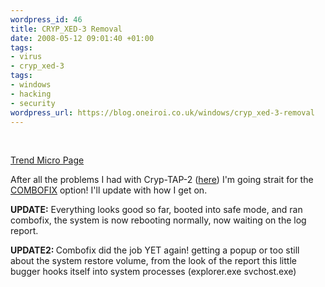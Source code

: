 ```yaml
--- 
wordpress_id: 46
title: CRYP_XED-3 Removal
date: 2008-05-12 09:01:40 +01:00
tags: 
- virus
- cryp_xed-3
tags: 
- windows
- hacking
- security
wordpress_url: https://blog.oneiroi.co.uk/windows/cryp_xed-3-removal
---
```

<p><script type="text/javascript"><!--
google_ad_client = "pub-5002016982726982";
/* 468x60, created 09/04/08 */
google_ad_slot = "2202844884";
google_ad_width = 468;
google_ad_height = 60;
//-->
</script><br />
<script type="text/javascript"
src="https://pagead2.googlesyndication.com/pagead/show_ads.js">
</script></p>
<p><a href="https://www.trendmicro.com/vinfo/virusencyclo/default5.asp?VName=CRYP_XED-3">Trend Micro Page</a></p>
<p>
<p>After all the problems I had with Cryp-TAP-2 (<a href="https://blog.oneiroi.co.uk/windows/cryp_tap-2-removal">here</a>) I'm going strait for the <a href="https://download.bleepingcomputer.com/sUBs/ComboFix.exe">COMBOFIX</a> option! I'll update with how I get on.</p>
<p><strong>UPDATE:</strong> Everything looks good so far, booted into safe mode, and ran combofix, the system is now rebooting normally, now waiting on the log report.</p>
<p><strong>UPDATE2: </strong> Combofix did the job YET again! getting a popup or too still about the system restore volume, from the look of the report this little bugger hooks itself into system processes (explorer.exe svchost.exe)</p>
